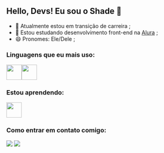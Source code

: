 ## Hello, Devs! Eu sou o Shade 👋

- 🔭 Atualmente estou em transição de carreira ;
- 🌱 Estou estudando desenvolvimento front-end na <a href ="https://www.alura.com.br/">Alura</a> ;
- 😄 Pronomes: Ele/Dele ;


### Linguagens que eu mais uso:
<img src="https://cdn.jsdelivr.net/gh/devicons/devicon/icons/html5/html5-plain.svg" width="40" height="40"/><img src="https://cdn.jsdelivr.net/gh/devicons/devicon/icons/css3/css3-plain.svg" width="40" height="40"/>

### Estou aprendendo:
<img src="https://cdn.jsdelivr.net/gh/devicons/devicon/icons/javascript/javascript-plain.svg" width="40" height="40"/>


### Como entrar em contato comigo:
<div>
<a href = "mailto:shadejmj@gmail.com"><img src="https://img.shields.io/badge/Gmail-D14836?style=for-the-badge&logo=gmail&logoColor=white" target="_blank"></a>
<a href="https://www.linkedin.com/in/shade-naser" target="_blank"><img src="https://img.shields.io/badge/-LinkedIn-%230077B5?style=for-the-badge&logo=linkedin&logoColor=white" target="_blank"></a> 
</div>
